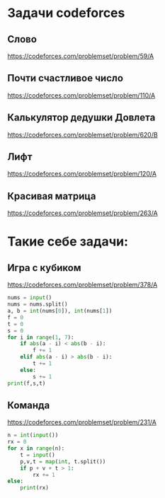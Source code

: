 # Задачи codeforces

## Слово 
https://codeforces.com/problemset/problem/59/A

## Почти счастливое число
https://codeforces.com/problemset/problem/110/A

## Калькулятор дедушки Довлета
https://codeforces.com/problemset/problem/620/B

## Лифт
https://codeforces.com/problemset/problem/120/A

## Красивая матрица 
https://codeforces.com/problemset/problem/263/A


# Такие себе задачи:
## Игра с кубиком 
https://codeforces.com/problemset/problem/378/A

```python
nums = input()
nums = nums.split()
a, b = int(nums[0]), int(nums[1])
f = 0
t = 0
s = 0
for i in range(1, 7):
    if abs(a - i) < abs(b - i):
        f += 1
    elif abs(a - i) > abs(b - i):
        t += 1
    else:
        s += 1
print(f,s,t)
```

## Команда 
https://codeforces.com/problemset/problem/231/A
```python
n = int(input())
rx = 0
for x in range(n):
    t = input()
    p,v,t = map(int, t.split())
    if p + v + t > 1:
        rx += 1
else:
    print(rx)
```
